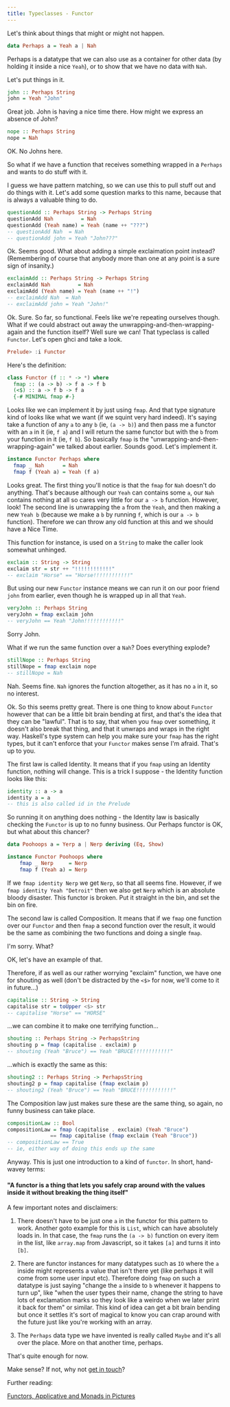 ```yaml
---
title: Typeclasses - Functor
---
```


Let's think about things that might or might not happen.

```haskell
data Perhaps a = Yeah a | Nah
```

Perhaps is a datatype that we can also use as a container for other data (by holding it inside a nice `Yeah`), or to show that we have no data with `Nah`.

Let's put things in it.

```haskell
john :: Perhaps String
john = Yeah "John"
```

Great job. John is having a nice time there. How might we express an absence of John?

```haskell
nope :: Perhaps String
nope = Nah
```

OK. No Johns here.

So what if we have a function that receives something wrapped in a `Perhaps` and wants to do stuff with it.

I guess we have pattern matching, so we can use this to pull stuff out and do things with it. Let's add some question marks to this name, because that is always a valuable thing to do.

```haskell
questionAdd :: Perhaps String -> Perhaps String
questionAdd Nah         = Nah
questionAdd (Yeah name) = Yeah (name ++ "???")
-- questionAdd Nah  = Nah
-- questionAdd john = Yeah "John???"
```

Ok. Seems good. What about adding a simple exclaimation point instead? (Remembering of course that anybody more than one at any point is a sure sign of insanity.)

```haskell
exclaimAdd :: Perhaps String -> Perhaps String
exclaimAdd Nah         = Nah
exclaimAdd (Yeah name) = Yeah (name ++ "!")
-- exclaimAdd Nah  = Nah
-- exclaimAdd john = Yeah "John!"
```

Ok. Sure. So far, so functional. Feels like we're repeating ourselves though. What if we could abstract out away the unwrapping-and-then-wrapping-again and the function itself? Well sure we can! That typeclass is called `Functor`. Let's open ghci and take a look.

```haskell
Prelude> :i Functor
```

Here's the definition:

```haskell
class Functor (f :: * -> *) where
  fmap :: (a -> b) -> f a -> f b
  (<$) :: a -> f b -> f a
  {-# MINIMAL fmap #-}
```

Looks like we can implement it by just using `fmap`. And that type signature kind of looks like what we want (if we squint very hard indeed). It's saying take a function of any `a` to any `b` (ie, `(a -> b)`) and then pass me a functor with an `a` in it (ie, `f a`) and I will return the same functor but with the `b` from your function in it (ie, `f b`). So basically `fmap` is the "unwrapping-and-then-wrapping-again" we talked about earlier. Sounds good. Let's implement it.

```haskell
instance Functor Perhaps where
  fmap _ Nah      = Nah
  fmap f (Yeah a) = Yeah (f a)
```

Looks great. The first thing you'll notice is that the `fmap` for `Nah` doesn't do anything. That's because although our `Yeah` can contains some `a`, our `Nah` contains nothing at all so cares very little for our `a -> b` function. However, look! The second line is unwrapping the `a` from the `Yeah`, and then making a new `Yeah b` (because we make a `b` by running `f`, which is our `a -> b` function). Therefore we can throw any old function at this and we should have a Nice Time.

This function for instance, is used on a `String` to make the caller look somewhat unhinged.

```haskell
exclaim :: String -> String
exclaim str = str ++ "!!!!!!!!!!!!"
-- exclaim "Horse" == "Horse!!!!!!!!!!!!"
```

But using our new `Functor` instance means we can run it on our poor friend `john` from earlier, even though he is wrapped up in all that `Yeah`.

```haskell
veryJohn :: Perhaps String
veryJohn = fmap exclaim john
-- veryJohn == Yeah "John!!!!!!!!!!!!"
```

Sorry John.

What if we run the same function over a `Nah`? Does everything explode?

```haskell
stillNope :: Perhaps String
stillNope = fmap exclaim nope
-- stillNope = Nah
```

Nah. Seems fine. `Nah` ignores the function altogether, as it has no `a` in it, so no interest.

Ok. So this seems pretty great. There is one thing to know about `Functor` however that can be a little bit brain bending at first, and that's the idea that they can be "lawful". That is to say, that when you `fmap` over something, it doesn't also break that thing, and that it unwraps and wraps in the right way. Haskell's type system can help you make sure your `fmap` has the right types, but it can't enforce that your `Functor` makes sense I'm afraid. That's up to you.

The first law is called Identity. It means that if you `fmap` using an Identity function, nothing will change. This is a trick I suppose - the Identity function looks like this:

```haskell
identity :: a -> a
identity a = a
-- this is also called id in the Prelude
```

So running it on anything does nothing - the Identity law is basically checking the `Functor` is up to no funny business. Our Perhaps functor is OK, but what about this chancer?

```haskell
data Poohoops a = Yerp a | Nerp deriving (Eq, Show)

instance Functor Poohoops where
    fmap _ Nerp     = Nerp
    fmap f (Yeah a) = Nerp
```

If we `fmap identity Nerp` we get `Nerp`, so that all seems fine. However, if we `fmap identity Yeah "Detroit"` then we also get `Nerp` which is an absolute bloody disaster. This functor is broken. Put it straight in the bin, and set the bin on fire.

The second law is called Composition. It means that if we `fmap` one function over our `Functor` and then `fmap` a second function over the result, it would be the same as combining the two functions and doing a single `fmap`.

I'm sorry. What?

OK, let's have an example of that.

Therefore, if as well as our rather worrying "exclaim" function, we have one for shouting as well (don't be distracted by the `<$>` for now, we'll come to it in future...)

```haskell
capitalise :: String -> String
capitalise str = toUpper <$> str
-- capitalise "Horse" == "HORSE"
```

...we can combine it to make one terrifying function...

```haskell
shouting :: Perhaps String -> PerhapsString
shouting p = fmap (capitalise . exclaim) p
-- shouting (Yeah "Bruce") == Yeah "BRUCE!!!!!!!!!!!!"
```

...which is exactly the same as this:

```haskell
shouting2 :: Perhaps String -> PerhapsString
shouting2 p = fmap capitalise (fmap exclaim p)
-- shouting2 (Yeah "Bruce") == Yeah "BRUCE!!!!!!!!!!!!"
```

The Composition law just makes sure these are the same thing, so again, no funny business can take place.

```haskell
compositionLaw :: Bool
compositionLaw = fmap (capitalise . exclaim) (Yeah "Bruce")
              == fmap capitalise (fmap exclaim (Yeah "Bruce"))
-- compositionLaw == True
-- ie, either way of doing this ends up the same
```

Anyway. This is just one introduction to a kind of `functor`. In short, hand-wavey terms:

#### "A functor is a thing that lets you safely crap around with the values inside it without breaking the thing itself"

A few important notes and disclaimers:

1. There doesn't have to be just one `a` in the functor for this pattern to work. Another goto example for this is `List`, which can have absolutely loads in. In that case, the `fmap` runs the `(a -> b)` function on every item in the list, like `array.map` from Javascript, so it takes `[a]` and turns it into `[b]`.

2. There are functor instances for many datatypes such as `IO` where the `a` inside might represents a value that isn't there yet (like perhaps it will come from some user input etc). Therefore doing `fmap` on such a datatype is just saying "change the `a` inside to `b` whenever it happens to turn up", like "when the user types their name, change the string to have lots of exclamation marks so they look like a weirdo when we later print it back for them" or similar. This kind of idea can get a bit brain bending but once it settles it's sort of magical to know you can crap around with the future just like you're working with an array.

3) The `Perhaps` data type we have invented is really called `Maybe` and it's all over the place. More on that another time, perhaps.

That's quite enough for now.

Make sense? If not, why not [get in touch](/contact.html)?

Further reading:

[Functors, Applicative and Monads in Pictures](http://adit.io/posts/2013-04-17-functors,_applicatives,_and_monads_in_pictures.html)
